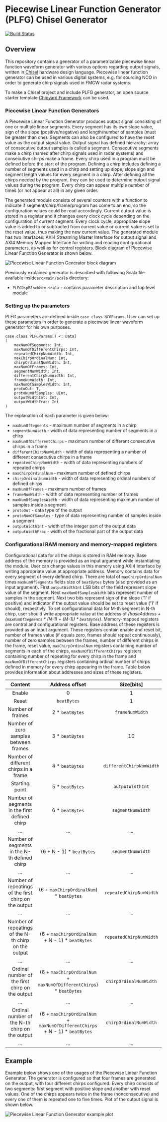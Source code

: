 Piecewise Linear Function Generator (PLFG) Chisel Generator
========================================================

[![Build Status](https://travis-ci.org/milovanovic/nco.svg?branch=master)](https://travis-ci.org/milovanovic/plfg)

## Overview
This repository contains a generator of a parametrizable piecewise linear function waveform generator with various options regarding output signals, written in [Chisel](http://www.chisel-lang.org) hardware design language.
Piecewise linear function generator can be used in various digital systems, e.g. for sourcing NCO in order to generate
chirp signals used in FMCW radar systems.

To make a Chisel project and include PLFG generator, an open source starter template [Chipyard Framework](http://github.com/ucb-bar/chipyard) can be used.

### Piecewise Linear Function Generators
A Piecewise Linear Function Generator produces output signal consisting of one or multiple linear segments. Every segment has its own
slope value, sign of the slope (positive/negative) and length/number of samples (must be greater than one). Segments can also be configured to have the reset value as the output signal value.
Output signal has defined hierarchy: array of consecutive output samples is called a segment. Consecutive segments make a chirp 
(named after chirp signals used in radar systems) and consecutive chirps make a frame. Every chirp used in a program must be defined 
before the start of the program. Defining a chirp includes defining a number of segments used in a chirp and setting up slope, slope sign and segment length values 
for every segment in a chirp. After defining all the chirps needed by the program, they can be used to determine output signal values during the program. 
Every chirp can appear multiple number of times (or not appear at all) in any given order. 

The generated module consists of several counters with a function to indicate if segment/chirp/frame/program has come to an end, so the configuration
values could be read accordingly. Current output value is stored in a register and it changes every clock cycle depending on the 
configuration of current segment. Every clock cycle, appropriate slope value is added to or subtracted from current value or current value is set to the reset value, 
thus making the new current value. The generated module has two interfaces: AXI4 Streaming Master Interface for output signal and 
AXI4 Memory Mapped Interface for writing and reading configurational parameters, as well as for control registers.
Block diagram of Piecewise Linear Function Generator is shown below.

![Piecewise Linear Function Generator block diagram](./doc/images/plfg.png)

Previously explained generator is described with following Scala file available inside`src/main/scala` directory:

 - `PLFGDspBlockMem.scala` - contains parameter description and top level module 

### Setting up the parameters 

PLFG parameters are defined inside `case class NCOParams`. User can set up these parameters in order to generate a piecewise linear waveform generator for his own purposes.

	case class PLFGParams[T <: Data]
	(
		maxNumOfSegments: Int,
		maxNumOfDifferentChirps: Int,
		repeatedChirpNumWidth: Int,
		maxChirpOrdinalNum: Int,
		chirpOrdinalNumWidth: Int,
		maxNumOfFrames: Int,
		segmentNumWidth: Int,
		differentChirpNumWidth: Int,
		frameNumWidth: Int,
		maxNumOfSamplesWidth: Int,
		protoOut: T,
		protoNumOfSamples: UInt,
		outputWidthInt: Int,
		outputWidthFrac: Int
	)

The explanation of each parameter is given below:
- `maxNumOfSegments` - maximum number of segments in a chirp
- `segmentNumWidth` - width of data representing number of segments in a chirp
- `maxNumOfDifferentChirps` - maximum number of different consecutive chirps in a frame
- `differentChirpNumWidth` - width of data representing a number of different consecutive chirps in a frame
- `repeatedChirpNumWidth` - width of data representing numbers of repeated chirps
- `maxChirpOrdinalNum` - maximum number of defined chirps
- `chirpOrdinalNumWidth` - width of data representing ordinal numbers of defined chirps
- `maxNumOfFrames` - maximum number of frames
- `frameNumWidth` - width of data representing number of frames
- `maxNumOfSamplesWidth` - width of data representing maximum number of samples inside a segment
- `protoOut` - data type of the output
- `protoNumOfSamples` - type of data representing number of samples inside a segment
- `outputWidthInt` - width of the integer part of the output data
- `outputWidthFrac` - width of the fractional part of the output data

### Configurational RAM memory and memory-mapped registers

Configurational data for all the chirps is stored in RAM memory. Base address of the memory is provided as an input argument while instantiating the module.
User can change values in this memory using AXI4 Interface by writing appropriate value at appropriate address. Memory contains data for every segment of every defined chirp.
There are total of `maxChirpOrdinalNum` times `maxNumOfSegments` fields size of `beatBytes` bytes (also provided as an input argument). First `outputWidthInt` 
LSB bits of the field represent slope value of the segment. Next `maxNumOfSamplesWidth` bits represent number of samples in the segment.
Next two bits represent sign of the slope ('1' if positive) and indicator if the output value should be set to reset value ('1' if should), respectivly.
To set configurational data for M-th segment in N-th chirp, user should write appropriate value at the address of *(baseAddress + (`maxNumOfSegments` \* (N-1) + (M-1)) \* `beatBytes`)*.
Memory-mapped registers are control and configurational registers. Base address of these registers is provided as an input argument. These registers contain enable and reset bit, 
number of frames value (if equals zero, frames should repeat continuously), number of zero samples between the frames, number of different chirps in the frame, reset value, `maxChirpOrdinalNum` registers containing 
number of segments in each of the chirps, `maxNumOfDifferentChirps` registers containing number of repeating for every chirp in the frame and `maxNumOfDifferentChirps` 
registers containing ordinal number of chirps defined in memory for every chirp appearing in the frame. Table below provides information about addresses and sizes of these registers.


|                        Content                        |                                 Address offset                                |        Size[bits]        |
|:-----------------------------------------------------:|:-----------------------------------------------------------------------------:|:------------------------:|
|                         Enable                        |                                       0                                       |             1            |
|                         Reset                         |                                  `beatBytes`                                  |             1            |
|                    Number of frames                   |                                2 \* `beatBytes`                               |      `frameNumWidth`     |
|         Number of zero samples between frames         |                                3 \* `beatBytes`                               |            10            |
|         Number of different chirps in a frame         |                                4 \* `beatBytes`                               | `differentChirpNumWidth` |
|                     Starting point                    |                                5 \* `beatBytes`                               |     `outputWidthInt`     |
|     Number of segments in the first defined chirp     |                                6 \* `beatBytes`                               |     `segmentNumWidth`    |
|                         ...                           |                                       ...                                     |            ...           |
|      Number of segments in the N-th defined chirp     |                           (6 + N - 1) \* `beatBytes`                          |     `segmentNumWidth`    |
|                         ...                           |                                       ...                                     |            ...           |
| Number of repeatings of the first chirp on the output |                   (6 + `maxChirpOrdinalNum`) \* `beatBytes`                   |  `repeatedChirpNumWidth` |
|                         ...                           |                                       ...                                     |            ...           |
|  Number of repeatings of the N-th chirp on the output |               (6 + `maxChirpOrdinalNum` + N - 1) \* `beatBytes`               |  `repeatedChirpNumWidth` |
|                         ...                           |                                       ...                                     |            ...           |
|    Ordinal number of the first chirp on the output    |     (6 + `maxChirpOrdinalNum` + `maxNumOfDifferentChirps`) \* `beatBytes`     |  `chirpOrdinalNumWidth`  |
|                         ...                           |                                       ...                                     |            ...           |
|     Ordinal number of the N-th chirp on the output    | (6 + `maxChirpOrdinalNum` + `maxNumOfDifferentChirps` + N - 1) \* `beatBytes` |  `chirpOrdinalNumWidth`  |
|                         ...                           |                                       ...                                     |            ...           |


## Example

Example below shows one of the usages of the Piecewise Linear Function Generator. The generator is configured so that four frames are generated on the output, with four different chirps configured. Every chirp 
consists of two segments: first segment with positive slope and another with reset values. One of the chirps appears twice in the frame (nonconsecutive) and every one of them is repeated one to five 
times. Plot of the output signal is shown below.

![Piecewise Linear Function Generator example plot](./doc/images/PLFG_plot_4.jpg)
